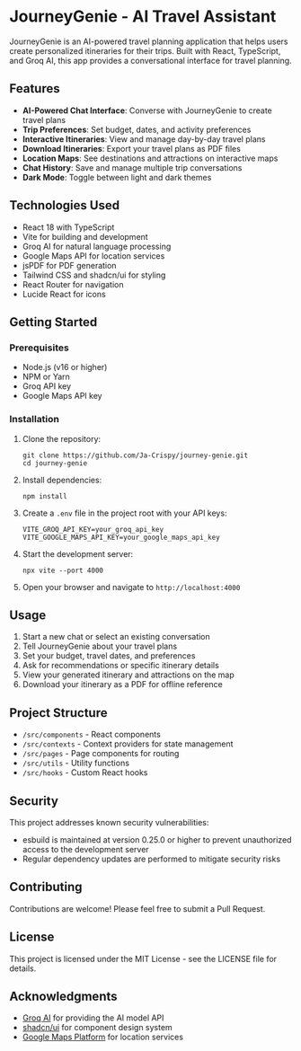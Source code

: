 # JourneyGenie - AI Travel Assistant

JourneyGenie is an AI-powered travel planning application that helps users create personalized itineraries for their trips. Built with React, TypeScript, and Groq AI, this app provides a conversational interface for travel planning.

## Features

- **AI-Powered Chat Interface**: Converse with JourneyGenie to create travel plans
- **Trip Preferences**: Set budget, dates, and activity preferences
- **Interactive Itineraries**: View and manage day-by-day travel plans 
- **Download Itineraries**: Export your travel plans as PDF files
- **Location Maps**: See destinations and attractions on interactive maps
- **Chat History**: Save and manage multiple trip conversations
- **Dark Mode**: Toggle between light and dark themes

## Technologies Used

- React 18 with TypeScript
- Vite for building and development
- Groq AI for natural language processing
- Google Maps API for location services
- jsPDF for PDF generation
- Tailwind CSS and shadcn/ui for styling
- React Router for navigation
- Lucide React for icons

## Getting Started

### Prerequisites

- Node.js (v16 or higher)
- NPM or Yarn
- Groq API key
- Google Maps API key

### Installation

1. Clone the repository:
   ```
   git clone https://github.com/Ja-Crispy/journey-genie.git
   cd journey-genie
   ```

2. Install dependencies:
   ```
   npm install
   ```

3. Create a `.env` file in the project root with your API keys:
   ```
   VITE_GROQ_API_KEY=your_groq_api_key
   VITE_GOOGLE_MAPS_API_KEY=your_google_maps_api_key
   ```

4. Start the development server:
   ```
   npx vite --port 4000
   ```

5. Open your browser and navigate to `http://localhost:4000`

## Usage

1. Start a new chat or select an existing conversation
2. Tell JourneyGenie about your travel plans
3. Set your budget, travel dates, and preferences
4. Ask for recommendations or specific itinerary details
5. View your generated itinerary and attractions on the map
6. Download your itinerary as a PDF for offline reference

## Project Structure

- `/src/components` - React components
- `/src/contexts` - Context providers for state management
- `/src/pages` - Page components for routing
- `/src/utils` - Utility functions
- `/src/hooks` - Custom React hooks

## Security

This project addresses known security vulnerabilities:
- esbuild is maintained at version 0.25.0 or higher to prevent unauthorized access to the development server
- Regular dependency updates are performed to mitigate security risks

## Contributing

Contributions are welcome! Please feel free to submit a Pull Request.

## License

This project is licensed under the MIT License - see the LICENSE file for details.

## Acknowledgments

- [Groq AI](https://groq.com/) for providing the AI model API
- [shadcn/ui](https://ui.shadcn.com/) for component design system
- [Google Maps Platform](https://developers.google.com/maps) for location services
